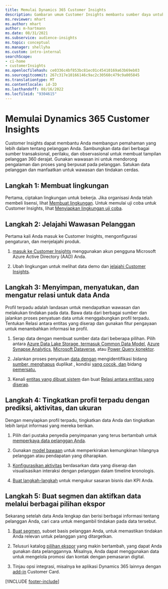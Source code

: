 ```yaml
---
title: Memulai Dynamics 365 Customer Insights
description: Gambaran umum Customer Insights membantu sumber daya untuk memulai dengan cepat.
ms.reviewer: mhart
ms.author: mhart
author: m-hartmann
ms.date: 08/31/2021
ms.subservice: audience-insights
ms.topic: conceptual
ms.manager: shellyha
ms.custom: intro-internal
searchScope:
- ci-home
- customerInsights
ms.openlocfilehash: ce0336c4bf853bc81ec01c45410169a63b69eb03
ms.sourcegitcommit: 267c317e10166146c9ac2c30560c479c9a005845
ms.translationtype: MT
ms.contentlocale: id-ID
ms.lasthandoff: 08/16/2022
ms.locfileid: "9304615"
---
```

# <a name="get-started-with-dynamics-365-customer-insights"></a>Memulai Dynamics 365 Customer Insights

Customer Insights dapat membantu Anda membangun pemahaman yang lebih dalam tentang pelanggan Anda. Sambungkan data dari berbagai sumber transaksional, perilaku, dan observasional untuk membuat tampilan pelanggan 360 derajat. Gunakan wawasan ini untuk mendorong pengalaman dan proses yang berpusat pada pelanggan. Satukan data pelanggan dan manfaatkan untuk wawasan dan tindakan cerdas.

## <a name="step-1-create-an-environment"></a>Langkah 1: Membuat lingkungan

Pertama, ciptakan lingkungan untuk bekerja. Jika organisasi Anda telah membeli lisensi, lihat [Membuat lingkungan](create-environment.md). Untuk memulai uji coba untuk Customer Insights, lihat [Menyiapkan lingkungan uji coba](trial-signup.md).

## <a name="step-2-explore-customer-insights"></a>Langkah 2: Jelajahi Wawasan Pelanggan

Pertama kali Anda masuk ke Customer Insights, mengonfigurasi pengaturan, dan menjelajahi produk.

1. [masuk ke Customer Insights](https://home.ci.ai.dynamics.com) menggunakan akun pengguna Microsoft Azure Active Directory (AAD) Anda.

1. Ubah lingkungan untuk melihat data demo dan [jelajahi Customer Insights](home.md).

## <a name="step-3-ingest-unify-and-set-up-relationships-for-your-data"></a>Langkah 3: Menyimpan, menyatukan, dan mengatur relasi untuk data Anda

Profil terpadu adalah landasan untuk mendapatkan wawasan dan melakukan tindakan pada data. Bawa data dari berbagai sumber dan jalankan proses penyatuan data untuk menggabungkan profil terpadu. Tentukan Relasi antara entitas yang diserap dan gunakan fitur pengayaan untuk menambahkan informasi ke profil.

1. Serap data dengan membuat sumber data dari beberapa pilihan. Pilih antara [Azure Data Lake Storage, termasuk Common Data Model](connect-common-data-model.md), [Azure Synapse Analytics](connect-synapse.md), [Microsoft Dataverse](connect-dataverse-managed-lake.md), atau [Power Query konektor](connect-power-query.md).

1. Jalankan proses penyatuan [data dengan](data-unification.md) mengidentifikasi bidang [sumber, menghapus](map-entities.md) duplikat [,](remove-duplicates.md) kondisi [yang cocok, dan](match-entities.md) bidang [pemersatu.](merge-entities.md)

1. Kenali [entitas yang dibuat sistem](entities.md) dan buat [Relasi antara entitas yang diserap](relationships.md).

## <a name="step-4-enhance-unified-profiles-with-predictions-activities-and-measures"></a>Langkah 4: Tingkatkan profil terpadu dengan prediksi, aktivitas, dan ukuran

Dengan menyiapkan profil terpadu, tingkatkan data Anda dan tingkatkan lebih lanjut informasi yang mereka berikan.

1. Pilih dari pustaka penyedia penyimpanan yang terus bertambah untuk [memperkaya data pelanggan Anda](enrichment-hub.md).

1. Gunakan [model bawaan](predictions-overview.md) untuk memperkirakan kemungkinan hilangnya pelanggan atau pendapatan yang diharapkan.

1. [Konfigurasikan aktivitas](activities.md) berdasarkan data yang diserap dan visualisasikan interaksi dengan pelanggan dalam timeline kronologis.

1. [Buat langkah-langkah](measures.md) untuk mengukur sasaran bisnis dan KPI Anda.

## <a name="step-5-create-segments-and-activate-data-through-various-export-options"></a>Langkah 5: Buat segmen dan aktifkan data melalui berbagai pilihan ekspor

Sekarang setelah data Anda lengkap dan berisi berbagai informasi tentang pelanggan Anda, cari cara untuk mengambil tindakan pada data tersebut.

1. [Buat segmen](segments.md), subset basis pelanggan Anda, untuk memastikan tindakan Anda relevan untuk pelanggan yang ditargetkan.

1. Telusuri katalog [pilihan ekspor](export-destinations.md) yang makin bertambah, yang dapat Anda gunakan data pelanggannya. Misalnya, Anda dapat menggunakan data untuk mengelola promosi dan kontak dengan pemasaran digital.

1. Tinjau opsi integrasi, misalnya ke aplikasi Dynamics 365 lainnya dengan [add-in](customer-card-add-in.md) Customer Card.  


[!INCLUDE [footer-include](includes/footer-banner.md)]
